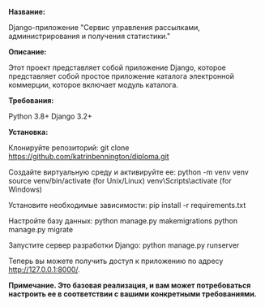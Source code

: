 **Название:**

Django-приложение "Cервис управления рассылками, администрирования и получения статистики."

**Описание:**

Этот проект представляет собой приложение Django, которое представляет собой простое приложение каталога электронной коммерции, которое включает модуль каталога.

**Требования:**

Python 3.8+ Django 3.2+ 

**Установка:**

Клонируйте репозиторий: git clone https://github.com/katrinbennington/diploma.git 

Создайте виртуальную среду и активируйте ее: python -m venv venv source venv/bin/activate (for Unix/Linux) venv\Scripts\activate (for Windows)

Установите необходимые зависимости: pip install -r requirements.txt

Настройте базу данных: python manage.py makemigrations python manage.py migrate

Запустите сервер разработки Django: python manage.py runserver

Теперь вы можете получить доступ к приложению по адресу http://127.0.0.1:8000/.

**Примечание. Это базовая реализация, и вам может потребоваться настроить ее в соответствии с вашими конкретными требованиями.**
